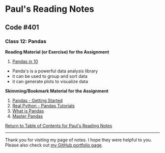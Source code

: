 # Paul's Reading Notes

## Code #401

### Class 12: Pandas

**Reading Material (or Exercise) for the Assignment**
1. [Pandas in 10](https://pandas.pydata.org/pandas-docs/stable/user_guide/10min.html)
- Panda's is a powerful data analysis library
- it can be used to group and sort data
- it can generate plots to visualize data


**Skimming/Bookmark Material for the Assignment**
1. [Pandas - Getting Started](https://pandas.pydata.org/pandas-docs/stable/getting_started/intro_tutorials/index.html)
1. [Real Python - Pandas Tutorials](https://realpython.com/learning-paths/pandas-data-science/)
1. [What is Pandas](https://www.youtube.com/watch?v=dcqPhpY7tWk&t=391s)
1. [Master Pandas](lihttps://towardsdatascience.com/be-a-more-efficient-data-scientist-today-master-pandas-with-this-guide-ea362d27386nk)




[Return to Table of Contents for Paul's Reading Notes](https://paul-leonard.github.io/reading-notes/ "Go back to find more notes!")



---



Thank you for visiting my page of notes.  I hope they were helpful to you.  Please also check out [my GitHub portfolio page](https://github.com/paul-leonard "Paul's GitHub Portfolio").